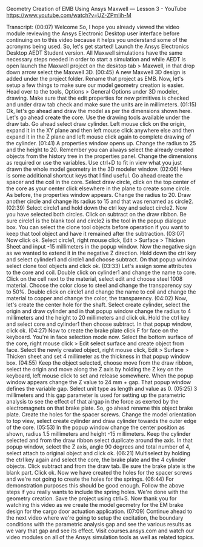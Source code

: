 Geometry Creation of EMB Using Ansys Maxwell — Lesson 3 - YouTube
https://www.youtube.com/watch?v=UZ-ZPmIih-M

Transcript:
(00:07) Welcome So, I hope you already viewed the video module reviewing the Ansys Electronic Desktop user interface before continuing on to this video because it helps you understand some of the acronyms being used. So, let's get started! Launch the Ansys Electronics Desktop AEDT Student version. All Maxwell simulations have the same necessary steps needed in order to start a simulation and while AEDT is open launch the Maxwell project on the desktop tab > Maxwell, in that drop down arrow select the Maxwell 3D.
(00:45) A new Maxwell 3D design is added under the project folder. Rename that project as EMB. Now, let's setup a few things to make sure our model geometry creation is easier. Head over to the tools, Options > General Options under 3D modeler, drawing. Make sure that the edit properties for new primitives is checked and under draw tab check and make sure the units are in millimeters.
(01:15) Ok, let's go ahead and draw the model as per the dimensions shown here. Let's go ahead create the core. Use the drawing tools available under the draw tab. Go ahead select draw cylinder. Left mouse click on the origin, expand it in the XY plane and then left mouse click anywhere else and then expand it in the Z plane and left mouse click again to complete drawing of the cylinder.
(01:41) A properties window opens up. Change the radius to 25 and the height to 20. Remember you can always select the already created objects from the history tree in the properties panel. Change the dimensions as required or use the variables. Use ctrl+D to fit in view what you just drawn the whole model geometry in the 3D modeler window.
(02:06) Here is some additional shortcut keys that I find useful. Go ahead create the spacer and the coil in the core. Select draw circle, click on the top center of the core as your center click elsewhere in the plane to create some circle. As before, the properties window appears. Change the radius to 20. Draw another circle and change its radius to 15 and that was renamed as circle2.
(02:39) Select circle1 and hold down the ctrl key and select circle2. Now you have selected both circles. Click on subtract on the draw ribbon. Be sure circle1 is the blank tool and circle2 is the tool in the popup dialogue box. You can select the clone tool objects before operation if you want to keep that tool object and have it remained after the subtraction.
(03:07) Now click ok. Select circle1, right mouse click, Edit > Surface > Thicken Sheet and input -15 millimeters in the popup window. Now the negative sign as we wanted to extend it in the negative Z direction. Hold down the ctrl key and select cylinder1 and circle1 and choose subtract. On that popup window select clone tool objects and click ok.
(03:33) Let's assign some attributes to the core and coil. Double click on cylinder1 and change the name to core. Click on the cell next to the material, select edit and choose steel 1008 material. Choose the color close to steel and change the transparency say to 50%. Double click on circle1 and change the name to coil and change the material to copper and change the color, the transparency.
(04:02) Now, let's create the center hole for the shaft. Select create cylinder, select the origin and draw cylinder and in that popup window change the radius to 4 millimeters and the height to 20 millimeters and click ok. Hold the ctrl key and select core and cylinder1 then choose subtract. In that popup window, click ok.
(04:27) Now to create the brake plate click F for face on the keyboard. You're in face selection mode now. Select the bottom surface of the core, right mouse click > Edit select surface and create object from face. Select the newly created object, right mouse click, Edit > Surface > Thicken sheet and set 4 millimeter as the thickness in that popup window box.
(04:55) Keep the object selected, choose move from the draw ribbon, select the origin and move along the Z axis by holding the Z key on the keyboard, left mouse click to set and release somewhere. When the popup window appears change the Z value to 24 mm + gap. That popup window defines the variable gap. Select unit type as length and value as 0.
(05:25) 3 millimeters and this gap parameter is used for setting up the parametric analysis to see the effect of that airgap in the force as exerted by the electromagnets on that brake plate. So, go ahead rename this object brake plate. Create the holes for the spacer screws. Change the model orientation to top view, select create cylinder and draw cylinder towards the outer edge of the core.
(05:53) In the popup window change the center position as shown, radius 1.5 millimeters and height -15 millimeters. Keep the cylinder selected and from the draw ribbon select duplicate around the axis. In that popup window, select the Z axis, angle 90 degrees and total number of 4, select attach to original object and click ok.
(06:21) Multiselect by holding the ctrl key again and select the core, the brake plate and the 4 cylinder objects. Click subtract and from the draw tab. Be sure the brake plate is the blank part. Click ok. Now we have created the holes for the spacer screws and we're not going to create the holes for the springs.
(06:44) For demonstration purposes this should be good enough. Follow the above steps if you really wants to include the spring holes. We're done with the geometry creation. Save the project using ctrl+S. Now thank you for watching this video as we create the model geometry for the EM brake design for the cargo door actuation application.
(07:09) Continue ahead to the next video where we're going to setup the excitation, the boundary conditions with the parametric analysis gap and see the various results as we vary that gap and see its effect. Visit courses.ansys.com and watch our video modules on all of the Ansys simulation tools as well as related topics.